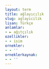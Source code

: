 ```yaml
---
layout: term
title: ağlayıcılık
slug: aglayicilik
lisan: Türkçe
anlamlar:
- ► ağıtçılık
ozellikler:
- - isim
ornekler:
- - ''
orneklerkaynak:
- - ''
---
```

